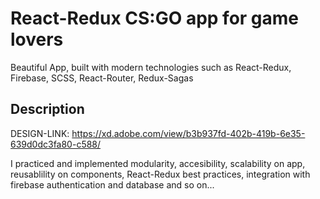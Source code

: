 # React-Redux CS:GO app for game lovers

Beautiful App, built with modern technologies such as React-Redux, Firebase, SCSS, React-Router, Redux-Sagas

## Description

DESIGN-LINK: https://xd.adobe.com/view/b3b937fd-402b-419b-6e35-639d0dc3fa80-c588/

I practiced and implemented modularity, accesibility, scalability on app, reusablility on components, 
React-Redux best practices, integration with firebase authentication and database and so on...
